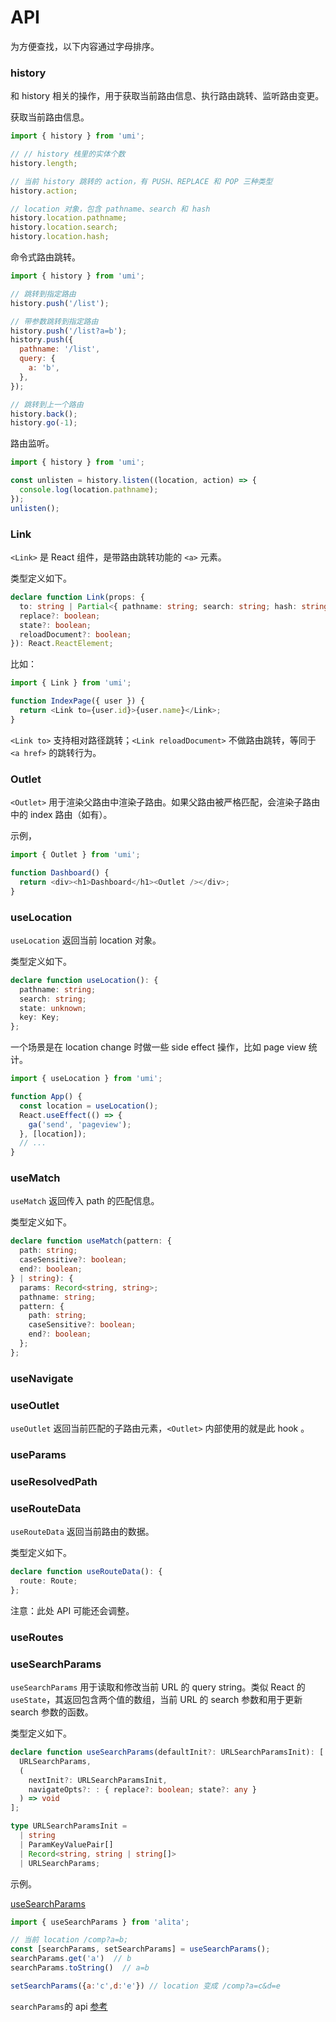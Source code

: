 # API

为方便查找，以下内容通过字母排序。

### history

和 history 相关的操作，用于获取当前路由信息、执行路由跳转、监听路由变更。

获取当前路由信息。

```js
import { history } from 'umi';

// // history 栈里的实体个数
history.length;

// 当前 history 跳转的 action，有 PUSH、REPLACE 和 POP 三种类型
history.action;

// location 对象，包含 pathname、search 和 hash
history.location.pathname;
history.location.search;
history.location.hash;
```

命令式路由跳转。

```js
import { history } from 'umi';

// 跳转到指定路由
history.push('/list');

// 带参数跳转到指定路由
history.push('/list?a=b');
history.push({
  pathname: '/list',
  query: {
    a: 'b',
  },
});

// 跳转到上一个路由
history.back();
history.go(-1);
```

路由监听。

```js
import { history } from 'umi';

const unlisten = history.listen((location, action) => {
  console.log(location.pathname);
});
unlisten();
```

### Link

`<Link>` 是 React 组件，是带路由跳转功能的 `<a>` 元素。

类型定义如下。

```ts
declare function Link(props: {
  to: string | Partial<{ pathname: string; search: string; hash: string; }>,
  replace?: boolean;
  state?: boolean;
  reloadDocument?: boolean;
}): React.ReactElement;
```

比如：

```js
import { Link } from 'umi';

function IndexPage({ user }) {
  return <Link to={user.id}>{user.name}</Link>;
}
```

`<Link to>` 支持相对路径跳转；`<Link reloadDocument>` 不做路由跳转，等同于 `<a href>` 的跳转行为。

### Outlet

`<Outlet>` 用于渲染父路由中渲染子路由。如果父路由被严格匹配，会渲染子路由中的 index 路由（如有）。

示例，

```js
import { Outlet } from 'umi';

function Dashboard() {
  return <div><h1>Dashboard</h1><Outlet /></div>;
}
```

### useLocation

`useLocation` 返回当前 location 对象。

类型定义如下。

```ts
declare function useLocation(): {
  pathname: string;
  search: string;
  state: unknown;
  key: Key;
};
```

一个场景是在 location change 时做一些 side effect 操作，比如 page view 统计。

```js
import { useLocation } from 'umi';

function App() {
  const location = useLocation();
  React.useEffect(() => {
    ga('send', 'pageview');
  }, [location]);
  // ...
}
```

### useMatch

`useMatch` 返回传入 path 的匹配信息。

类型定义如下。

```ts
declare function useMatch(pattern: {
  path: string;
  caseSensitive?: boolean;
  end?: boolean;
} | string): {
  params: Record<string, string>;
  pathname: string;
  pattern: {
    path: string;
    caseSensitive?: boolean;
    end?: boolean;
  };
};
```

### useNavigate
### useOutlet

`useOutlet` 返回当前匹配的子路由元素，`<Outlet>` 内部使用的就是此 hook 。

### useParams
### useResolvedPath
### useRouteData

`useRouteData` 返回当前路由的数据。

类型定义如下。

```ts
declare function useRouteData(): {
  route: Route;
};
```

注意：此处 API 可能还会调整。

### useRoutes
### useSearchParams

`useSearchParams` 用于读取和修改当前 URL 的 query string。类似 React 的 `useState`，其返回包含两个值的数组，当前 URL 的 search 参数和用于更新 search 参数的函数。

类型定义如下。

```ts
declare function useSearchParams(defaultInit?: URLSearchParamsInit): [
  URLSearchParams,
  (
    nextInit?: URLSearchParamsInit,
    navigateOpts?: : { replace?: boolean; state?: any }
  ) => void
];

type URLSearchParamsInit = 
  | string
  | ParamKeyValuePair[]
  | Record<string, string | string[]>
  | URLSearchParams;
```

示例。

[useSearchParams](https://reactrouter.com/docs/en/v6/api#usesearchparams)

```jsx
import { useSearchParams } from 'alita';

// 当前 location /comp?a=b;
const [searchParams, setSearchParams] = useSearchParams();
searchParams.get('a')  // b
searchParams.toString()  // a=b

setSearchParams({a:'c',d:'e'}) // location 变成 /comp?a=c&d=e
```

`searchParams`的 api [参考](https://developer.mozilla.org/zh-CN/docs/Web/API/URL/searchParams)


